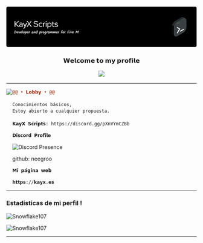 ![Header](./kayxlogo.png)


<h3 align = 'center'>𝗪𝗲𝗹𝗰𝗼𝗺𝗲 𝘁𝗼 𝗺𝘆 𝗽𝗿𝗼𝗳𝗶𝗹𝗲</h3>

<p align="center">
  <img src="https://readme-typing-svg.herokuapp.com/?center=true&vCenter=true&color=cb204c&width=500&lines=Developer-FiveM" />
</p>

<hr>
<img align="left" height="250" src="https://imgur.com/a/j3ZnUd3"/>

```diff
@@ • 𝗟𝗼𝗯𝗯𝘆 • @@

Conocimientos básicos,
Estoy abierto a cualquier propuesta.

𝗞𝗮𝘆𝗫 𝗦𝗰𝗿𝗶𝗽𝘁𝘀: https://discord.gg/pXnVYmCZBb

```

<div>
  <div>
  
```diff
𝗗𝗶𝘀𝗰𝗼𝗿𝗱 𝗣𝗿𝗼𝗳𝗶𝗹𝗲
```
<!-- [![Discord Presence](https://lanyard-profile-readme.vercel.app/api/886670803234594856)](https://discord.com/users/886670803234594856) -->

![Discord Presence](https://lanyard.cnrad.dev/api/388422519553654786)
    
 
 github: neegroo   
    
```diff
𝗠𝗶 𝗽𝗮́𝗴𝗶𝗻𝗮 𝘄𝗲𝗯
```
    
```diff
𝗵𝘁𝘁𝗽𝘀://𝗸𝗮𝘆𝘅.𝗲𝘀
```
    
<hr>
    
### Estadisticas de mi perfil !

![Snowflake107](https://github-readme-stats.vercel.app/api?username=neegroo&show_icons=true&theme=tokyonight&hide=["issues"])

![Snowflake107](https://github-readme-stats.vercel.app/api/top-langs?username=neegroo&show_icons=true&theme=tokyonight&layout=compact)
    
<hr>

